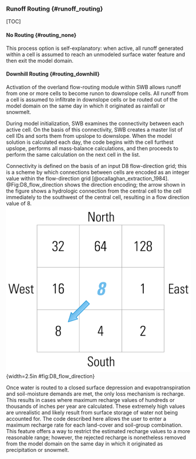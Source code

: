 
### Runoff Routing {#runoff_routing}

[TOC]

#### No Routing {#routing_none}

This process option is self-explanatory: when active, all runoff generated within a cell is assumed to reach an unmodeled surface water feature and then exit the model domain.

#### Downhill Routing {#routing_downhill}

Activation of the overland flow-routing module within SWB allows runoff from one or more cells to become runon to downslope cells. All runoff from a cell is assumed to infiltrate in downslope cells or be routed out of the model domain on the same day in which it originated as rainfall or snowmelt.

During model initialization, SWB examines the connectivity between each active cell. On the basis of this connectivity, SWB creates a master list of cell IDs and sorts them from upslope to downslope. When the model solution is calculated each day, the code begins with the cell furthest upslope, performs all mass-balance calculations, and then proceeds to perform the same calculation on the next cell in the list.

Connectivity is defined on the basis of an input D8 flow-direction grid; this is a scheme by which connections between cells are encoded as an integer value within the flow-direction grid [@ocallaghan_extraction_1984]. @Fig:D8_flow_direction shows the direction encoding; the arrow shown in the figure shows a hydrologic connection from the central cell to the cell immediately to the southwest of the central cell, resulting in a flow direction value of 8. ![D8 flow direction grid encoding. file: D8_flow_direction.png](../images/D8_flow_direction.png){width=2.5in #fig:D8_flow_direction}

Once water is routed to a closed surface depression and evapotranspiration and soil-moisture demands are met, the only loss mechanism is recharge. This results in cases where maximum recharge values of hundreds or thousands of inches per year are calculated. These extremely high values are unrealistic and likely result from surface storage of water not being accounted for. The code described here allows the user to enter a maximum recharge rate for each land-cover and soil-group combination. This feature offers a way to restrict the estimated recharge values to a more reasonable range; however, the rejected recharge is nonetheless removed from the model domain on the same day in which it originated as precipitation or snowmelt.
